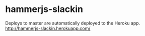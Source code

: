 # hammerjs-slackin

Deploys to master are automatically deployed to the Heroku app. http://hammerjs-slackin.herokuapp.com/
